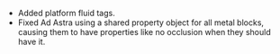 - Added platform fluid tags.
- Fixed Ad Astra using a shared property object for all metal blocks, causing them to have properties like no occlusion when they should have it.